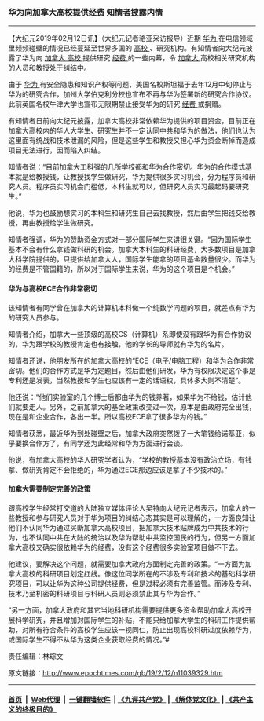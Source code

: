### 华为向加拿大高校提供经费 知情者披露内情
------------------------

<p>
 【大纪元2019年02月12日讯】（大纪元记者骆亚采访报导）近期
 <a href="http://www.epochtimes.com/gb/tag/%E5%8D%8E%E4%B8%BA.html">
  华为
 </a>
 在电信领域里频频碰壁的情况已经蔓延至世界多国的
 <a href="http://www.epochtimes.com/gb/tag/%E9%AB%98%E6%A0%A1.html">
  高校
 </a>
 、研究机构。有知情者向大纪元披露了华为向
 <a href="http://www.epochtimes.com/gb/tag/%E5%8A%A0%E6%8B%BF%E5%A4%A7.html">
  加拿大
 </a>
 <a href="http://www.epochtimes.com/gb/tag/%E9%AB%98%E6%A0%A1.html">
  高校
 </a>
 提供研究
 <a href="http://www.epochtimes.com/gb/tag/%E7%BB%8F%E8%B4%B9.html">
  经费
 </a>
 的一些内幕，令
 <a href="http://www.epochtimes.com/gb/tag/%E5%8A%A0%E6%8B%BF%E5%A4%A7.html">
  加拿大
 </a>
 高校相关研究机构的人员和教授处于纠结中。
</p>
<p>
 由于
 <a href="http://www.epochtimes.com/gb/tag/%E5%8D%8E%E4%B8%BA.html">
  华为
 </a>
 有安全隐患和知识产权等问题，美国名校斯坦福于去年12月中旬停止与华为的研究合作，加州大学伯克利分校也宣布不再与华为签署新的研究合作协议。此前英国名校牛津大学也宣布无限期禁止接受华为的研究
 <a href="http://www.epochtimes.com/gb/tag/%E7%BB%8F%E8%B4%B9.html">
  经费
 </a>
 或捐赠。
</p>
<p>
 有知情者日前向大纪元披露，加拿大高校非常依赖华为提供的项目资金，目前正在加拿大高校内的华人大学生、研究生并不一定认同中共和华为的做法，他们也认为这里面有统战和技术泄漏的风险，但是这些学生和教授又担心华为资金断掉而造成项目无法进行，因而陷入纠结。
</p>
<p>
 知情者说：“目前加拿大工科强的几所学校都和华为合作密切。华为的合作模式基本就是给教授钱，让教授找学生做研究，华为提供很多实习机会，分为程序员和研究人员。程序员实习机会门槛低，本科生就可以，但研究人员实习最起码要研究生。”
</p>
<p>
 他说，华为也鼓励想实习的本科生和研究生自己去找教授，然后由学生把钱交给教授，再由教授给学生做研究。
</p>
<p>
 知情者强调，华为的赞助资金方式对一部分国际学生来讲很关键。“因为国际学生基本不会有什么拿钱做科研的机会。加拿大本科生的科研经费，大多数项目是加拿大科学院提供的，只提供给加拿大人，国际学生能拿的项目基金数量很少。而华为的经费是不管国籍的，所以对于国际学生来说，华为的这个项目是个机会。”
</p>
<h4>
 华为与高校ECE合作非常密切
</h4>
<p>
 该知情者有同学曾在加拿大的计算机本科做一个纯数学问题的项目，就差点有华为的研究人员参与。
</p>
<p>
 知情者介绍，加拿大一些顶级的高校CS（计算机）系即使没有跟华为有合作协议的，华为跟学校的教授肯定也有接触，他的学长的导师就有华为的名片。
</p>
<p>
 知情者还说，他朋友所在的加拿大高校的“ECE（电子/电脑工程）和华为合作非常密切。他们的合作方式是华为定题目，然后由他们研发，华为有权限决定这个事是专利还是发表，当然教授和学生也应该有一定的话语权，具体多大则不清楚”。
</p>
<p>
 他还说：“他们实验室的几个博士后都由华为的钱养著，如果华为不给钱，估计他们就要走人。另外，之前加拿大的基金政策改变过一次，原本是由政府完全出钱，现在是和企业合作，各出一半。所以高校ECE拿了很多华为的钱。”
</p>
<p>
 知情者获悉，最近华为到处碰壁之后，加拿大政府突然拨了一大笔钱给诺基亚，似乎要换合作方了，有同学还为此经常和华为方面进行会谈。
</p>
<p>
 他说，有加拿大高校的华人研究学者认为，“学校的教授基本没有政治立场，有钱拿、做研究肯定不会拒绝的，华为通过ECE那边应该是拿了不少技术的。”
</p>
<h4>
 加拿大需要制定完善的政策
</h4>
<p>
 跟高校学生经常打交道的大陆独立媒体评论人吴特向大纪元记者表示，加拿大的一些教授和参与研究人员对于华为项目的纠结心态其实是可以理解的，一方面良知让他们不认同华为通过买断加拿大高校项目，把加拿大技术贴牌成为中共技术的行为，也不认同中共在大陆的统治以及华为帮助中共监控国民的行为，但另一方面加拿大高校又确实很依赖华为的经费，没有这个经费很多实验室项目做不下去。
</p>
<p>
 他建议，要解决这个问题，就需要加拿大政府方面制定完善的政策。“一方面为加拿大高校的科研项目划定红线。像这位同学所在的不涉及专利和技术的基础科学研究项目，可以让华为这种公司提供经费，但是过程必须有完善监管。而涉及专利、技术乃至机密的科研项目与科研人员则必须禁止其与华为合作。”
</p>
<p>
 “另一方面，加拿大政府和其它当地科研机构需要提供更多资金帮助加拿大高校开展科学研究，并且增加对国际学生的补贴，不能只给加拿大学生的科研工作提供帮助，对所有符合条件的高校学生应该一视同仁，防止出现高校科研过度依赖华为，或国际学生不得不从华为这类企业获取经费的情况。”#
</p>
<p>
 责任编辑：林琮文
</p>

原文链接：http://www.epochtimes.com/gb/19/2/12/n11039329.htm


------------------------
#### [首页](https://github.com/gfw-breaker/banned-news/blob/master/README.md) &nbsp;|&nbsp; [Web代理](https://github.com/labour-camp/helloworld) &nbsp;|&nbsp; [一键翻墙软件](https://github.com/gfw-breaker/nogfw/blob/master/README.md) &nbsp;| [《九评共产党》](https://github.com/gfw-breaker/9ping.md/blob/master/README.md#九评之一评共产党是什么) | [《解体党文化》](https://github.com/gfw-breaker/jtdwh.md/blob/master/README.md) | [《共产主义的终极目的》](https://github.com/gfw-breaker/gczydzjmd.md/blob/master/README.md)

